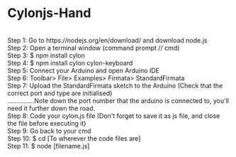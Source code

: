 # Cylonjs-Hand  <br/>
<br/>
Step 1:		Go to https://nodejs.org/en/download/ and download node.js <br/>
Step 2:		Open a terminal window (command prompt // cmd)  <br/>
Step 3:		$ npm install cylon <br/>
Step 4:		$ npm install cylon cylon-keyboard  <br/>
Step 5:		Connect your Arduino and open Arduino IDE <br/>
Step 6:		Toolbar> File> Examples> Firmata> StandardFirmata <br/>
Step 7:		Upload the StandardFirmata sketch to the Arduino   	(Check that the correct port and type are initialised)  <br/>
...............Note down the port number that the arduino is connected to, you'll need it further down the road. <br/>
Step 8: 	Code your cylon.js file 							(Don't forget to save it as js file, and close the file before executing it)  <br/>
Step 9:		Go back to your cmd <br/>
Step 10:	$ cd [To wherever the code files are] <br/>
Step 11:	$ node [filename.js]  <br/>
